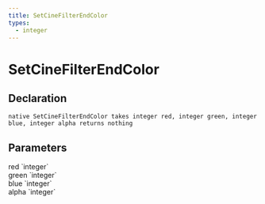 ```yaml
---
title: SetCineFilterEndColor
types:
  - integer
---
```


# SetCineFilterEndColor

## Declaration

```
native SetCineFilterEndColor takes integer red, integer green, integer blue, integer alpha returns nothing
```

## Parameters
<dl>
  <dt>red `integer`</dt>
  <dd></dd>

  <dt>green `integer`</dt>
  <dd></dd>

  <dt>blue `integer`</dt>
  <dd></dd>

  <dt>alpha `integer`</dt>
  <dd></dd>
</dl>